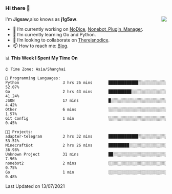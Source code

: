 ### Hi there 👋

<a href="#">
  <img align="right" src="https://github-readme-stats.vercel.app/api?username=j1g5awi&count_private=true&show_icons=true&title_color=80070B&text_color=B3B3B3&bg_color=212121&icon_color=80070B" />
</a>

I'm **Jigsaw**,also knows as **j1g5aw**.

- 🔭 I’m currently working on [NoDice](https://github.com/thereisnodice/nodice2), [Nonebot_Plugin_Manager](https://github.com/Jigsaw111/nonebot_plugin_manager).
- 🌱 I’m currently learning Go and Python.
- 👯 I’m looking to collaborate on [Thereisnodice](https://github.com/thereisnodice).
- 📫 How to reach me: [Blog](https://blog.maddestroyer.xyz/).

<!--START_SECTION:waka-->
📊 **This Week I Spent My Time On** 

```text
⌚︎ Time Zone: Asia/Shanghai

💬 Programming Languages: 
Python                   3 hrs 26 mins       █████████████░░░░░░░░░░░░   52.07% 
Go                       2 hrs 43 mins       ██████████░░░░░░░░░░░░░░░   41.24% 
JSON                     17 mins             █░░░░░░░░░░░░░░░░░░░░░░░░   4.42% 
Other                    6 mins              ░░░░░░░░░░░░░░░░░░░░░░░░░   1.57% 
Git Config               1 min               ░░░░░░░░░░░░░░░░░░░░░░░░░   0.45%

🐱‍💻 Projects: 
adapter-telegram         3 hrs 32 mins       █████████████░░░░░░░░░░░░   53.51% 
MinecraftBot             2 hrs 26 mins       █████████░░░░░░░░░░░░░░░░   36.98% 
Unknown Project          31 mins             ██░░░░░░░░░░░░░░░░░░░░░░░   7.96% 
nonebot2                 2 mins              ░░░░░░░░░░░░░░░░░░░░░░░░░   0.75% 
Go                       1 min               ░░░░░░░░░░░░░░░░░░░░░░░░░   0.48%

```


 Last Updated on 13/07/2021
<!--END_SECTION:waka-->
